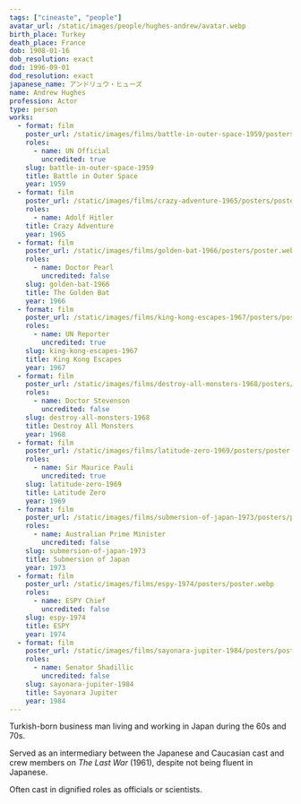 ```yaml
---
tags: ["cineaste", "people"]
avatar_url: /static/images/people/hughes-andrew/avatar.webp
birth_place: Turkey
death_place: France
dob: 1908-01-16
dob_resolution: exact
dod: 1996-09-01
dod_resolution: exact
japanese_name: アンドリュウ・ヒューズ
name: Andrew Hughes
profession: Actor
type: person
works:
  - format: film
    poster_url: /static/images/films/battle-in-outer-space-1959/posters/poster.webp
    roles:
      - name: UN Official
        uncredited: true
    slug: battle-in-outer-space-1959
    title: Battle in Outer Space
    year: 1959
  - format: film
    poster_url: /static/images/films/crazy-adventure-1965/posters/poster.webp
    roles:
      - name: Adolf Hitler
    title: Crazy Adventure
    year: 1965
  - format: film
    poster_url: /static/images/films/golden-bat-1966/posters/poster.webp
    roles:
      - name: Doctor Pearl
        uncredited: false
    slug: golden-bat-1966
    title: The Golden Bat
    year: 1966
  - format: film
    poster_url: /static/images/films/king-kong-escapes-1967/posters/poster.webp
    roles:
      - name: UN Reporter
        uncredited: true
    slug: king-kong-escapes-1967
    title: King Kong Escapes
    year: 1967
  - format: film
    poster_url: /static/images/films/destroy-all-monsters-1968/posters/poster.webp
    roles:
      - name: Doctor Stevenson
        uncredited: false
    slug: destroy-all-monsters-1968
    title: Destroy All Monsters
    year: 1968
  - format: film
    poster_url: /static/images/films/latitude-zero-1969/posters/poster.webp
    roles:
      - name: Sir Maurice Pauli
        uncredited: true
    slug: latitude-zero-1969
    title: Latitude Zero
    year: 1969
  - format: film
    poster_url: /static/images/films/submersion-of-japan-1973/posters/poster.webp
    roles:
      - name: Australian Prime Minister
        uncredited: false
    slug: submersion-of-japan-1973
    title: Submersion of Japan
    year: 1973
  - format: film
    poster_url: /static/images/films/espy-1974/posters/poster.webp
    roles:
      - name: ESPY Chief
        uncredited: false
    slug: espy-1974
    title: ESPY
    year: 1974
  - format: film
    poster_url: /static/images/films/sayonara-jupiter-1984/posters/poster.webp
    roles:
      - name: Senator Shadillic
        uncredited: false
    slug: sayonara-jupiter-1984
    title: Sayonara Jupiter
    year: 1984
---
```


Turkish-born business man living and working in Japan during the 60s and 70s.

Served as an intermediary between the Japanese and Caucasian cast and crew
members on <i>The Last War</i> (1961), despite not being fluent in Japanese.

Often cast in dignified roles as officials or scientists.
